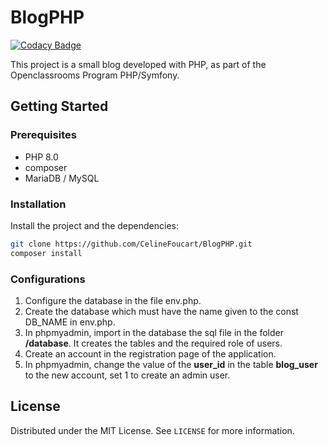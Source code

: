# BlogPHP

[![Codacy Badge](https://app.codacy.com/project/badge/Grade/062c6e63a89e47be9f482c26526b3279)](https://app.codacy.com/gh/CelineFoucart/BlogPHP/dashboard?utm_source=gh&utm_medium=referral&utm_content=&utm_campaign=Badge_grade)

This project is a small blog developed with PHP, as part of the Openclassrooms Program PHP/Symfony.

## Getting Started

### Prerequisites

* PHP 8.0
* composer
* MariaDB / MySQL

### Installation

Install the project and the dependencies:

```sh
git clone https://github.com/CelineFoucart/BlogPHP.git
composer install
```

### Configurations

1. Configure the database in the file env.php.
2. Create the database which must have the name given to the const DB_NAME in env.php.
3. In phpmyadmin, import in the database the sql file in the folder **/database**. It creates the tables and the required role of users.
4. Create an account in the registration page of the application.
5. In phpmyadmin, change the value of the **user_id** in the table **blog_user** to the new account, set 1 to create an admin user.

## License

Distributed under the MIT License. See `LICENSE` for more information.

